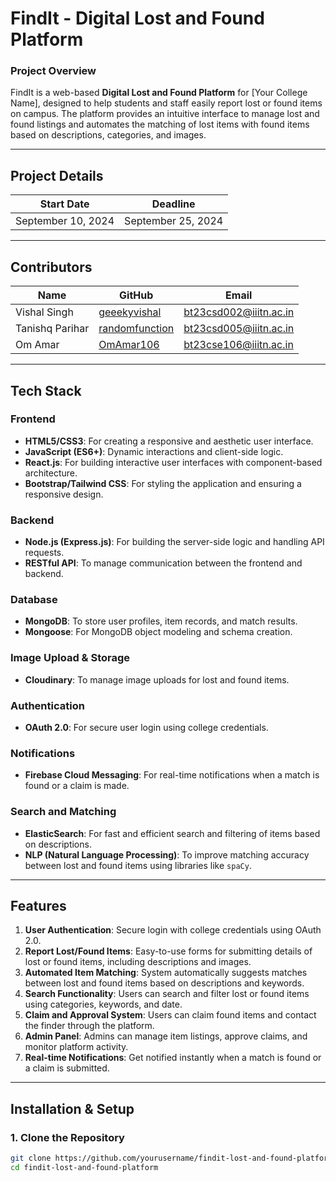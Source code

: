 # **FindIt - Digital Lost and Found Platform**

### **Project Overview**

FindIt is a web-based **Digital Lost and Found Platform** for [Your College Name], designed to help students and staff easily report lost or found items on campus. The platform provides an intuitive interface to manage lost and found listings and automates the matching of lost items with found items based on descriptions, categories, and images.

---

## **Project Details**

| **Start Date** | **Deadline** |
| :------------: | :----------: |
| September 10, 2024 | September 25, 2024 |

---

## **Contributors**

| **Name**             | **GitHub**                           | **Email**                    |
| -------------------- | ------------------------------------- | ---------------------------- |
| Vishal Singh          | [geeekyvishal](https://github.com/geeekyvishal) | bt23csd002@iiitn.ac.in    |
| Tanishq Parihar       | [randomfunction](https://github.com/randomfunction) | bt23csd005@iiitn.ac.in  |
| Om Amar               | [OmAmar106](https://github.com/OmAmar106) | bt23cse106@iiitn.ac.in          |

---

## **Tech Stack**

### **Frontend**
- **HTML5/CSS3**: For creating a responsive and aesthetic user interface.
- **JavaScript (ES6+)**: Dynamic interactions and client-side logic.
- **React.js**: For building interactive user interfaces with component-based architecture.
- **Bootstrap/Tailwind CSS**: For styling the application and ensuring a responsive design.

### **Backend**
- **Node.js (Express.js)**: For building the server-side logic and handling API requests.
- **RESTful API**: To manage communication between the frontend and backend.
  
### **Database**
- **MongoDB**: To store user profiles, item records, and match results.
- **Mongoose**: For MongoDB object modeling and schema creation.

### **Image Upload & Storage**
- **Cloudinary**: To manage image uploads for lost and found items.

### **Authentication**
- **OAuth 2.0**: For secure user login using college credentials.

### **Notifications**
- **Firebase Cloud Messaging**: For real-time notifications when a match is found or a claim is made.

### **Search and Matching**
- **ElasticSearch**: For fast and efficient search and filtering of items based on descriptions.
- **NLP (Natural Language Processing)**: To improve matching accuracy between lost and found items using libraries like `spaCy`.

---

## **Features**

1. **User Authentication**: Secure login with college credentials using OAuth 2.0.
2. **Report Lost/Found Items**: Easy-to-use forms for submitting details of lost or found items, including descriptions and images.
3. **Automated Item Matching**: System automatically suggests matches between lost and found items based on descriptions and keywords.
4. **Search Functionality**: Users can search and filter lost or found items using categories, keywords, and date.
5. **Claim and Approval System**: Users can claim found items and contact the finder through the platform.
6. **Admin Panel**: Admins can manage item listings, approve claims, and monitor platform activity.
7. **Real-time Notifications**: Get notified instantly when a match is found or a claim is submitted.

---

## **Installation & Setup**

### **1. Clone the Repository**
```bash
git clone https://github.com/yourusername/findit-lost-and-found-platform.git
cd findit-lost-and-found-platform
